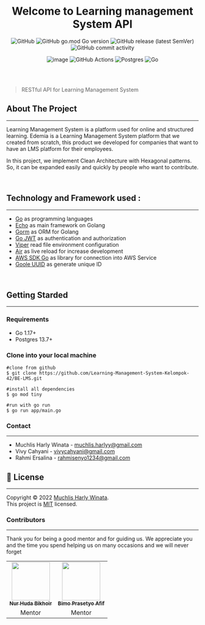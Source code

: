 <h1 align="center">Welcome to Learning management System API</h1>
<div align="center">

![GitHub](https://img.shields.io/github/license/Learning-Management-System-Kelompok-42/BE-LMS?style=flat-square)
![GitHub go.mod Go version](https://img.shields.io/github/go-mod/go-version/Learning-Management-System-Kelompok-42/BE-LMS?style=flat-square)
![GitHub release (latest SemVer)](https://img.shields.io/github/v/release/Learning-Management-System-Kelompok-42/BE-LMS?style=flat-square)
![GitHub commit activity](https://img.shields.io/github/commit-activity/m/Learning-Management-System-Kelompok-42/BE-LMS)

![image](https://img.shields.io/badge/Amazon_AWS-FF9900?style=for-the-badge&logo=amazonaws&logoColor=white)
![GitHub Actions](https://img.shields.io/badge/github%20actions-%232671E5.svg?style=for-the-badge&logo=githubactions&logoColor=white)
![Postgres](https://img.shields.io/badge/postgres-%23316192.svg?style=for-the-badge&logo=postgresql&logoColor=white)
![Go](https://img.shields.io/badge/go-%2300ADD8.svg?style=for-the-badge&logo=go&logoColor=white)
</div><br><br>

> RESTful API for Learning Management System

## About The Project
___

Learning Management System is a platform used for online and structured learning. Edemia is a Learning Management System platform that we created from scratch, this product we developed for companies that want to have an LMS platform for their employees.

In this project, we implement Clean Architecture with Hexagonal patterns. So, it can be expanded easily and quickly by people who want to contribute.

<br>

## Technology and Framework used :
___

- [Go](https://go.dev/) as programming languages
- [Echo](https://echo.labstack.com) as main framework on Golang
- [Gorm](https://gorm.io/index.html) as ORM for Golang
- [Go JWT](https://github.com/dgrijalva/jwt-go) as authentication and authorization 
- [Viper](https://github.com/spf13/viper) read file environment configuration
- [Air](https://github.com/cosmtrek/air) as live reload for increase development
- [AWS SDK Go](https://github.com/aws/aws-sdk-go) as library for connection into AWS Service
- [Goole UUID](https://github.com/google/uuid) as generate unique ID

<br>

## Getting Starded
___

### Requirements

- Go 1.17+
- Postgres 13.7+

### Clone into your local machine
    #clone from github
    $ git clone https://github.com/Learning-Management-System-Kelompok-42/BE-LMS.git

    #install all dependencies
    $ go mod tiny

    #run with go run
    $ go run app/main.go

### Contact
___

- Muchlis Harly Winata - muchlis.harlyy@gmail.com
- Vivy Cahyani - vivycahyani@gmail.com
- Rahmi Ersalina - rahmisenyo1234@gmail.com  
  
## 📝 License
___

Copyright © 2022 [Muchlis Harly Winata](https://github.com/w33h).<br />
This project is [MIT](https://github.com/Learning-Management-System-Kelompok-42/BE-LMS/blob/development/LICENSE) licensed.

### Contributors

___

Thank you for being a good mentor and for guiding us. We appreciate you and the time you spend helping us on many occasions and we will never forget 

<!-- ALL-CONTRIBUTORS-LIST:START -->
<table>
    <tr>
        <td align="center">
            <a href="https://github.com/hudabikhoir">
                <img src="https://avatars.githubusercontent.com/u/35209506?v=4?s=100" width="100px;" alt=""/>
                <br />
                <sub><b>Nur Huda Bikhoir</b></sub>
            </a>
        </td>
        <td align="center">
            <a href="https://github.com/bimbimprasetyoafif">
                <img src="https://avatars.githubusercontent.com/u/26946357?v=4?s=100" width="100px;" alt=""/>
                <br />
                <sub><b>Bimo Prasetyo Afif</b></sub>
            </a>
        </td>
    </tr>
    <tr>
      <td align="center">
        Mentor
      </td>
      <td align="center">
        Mentor
      </td>
    </tr>
</table>